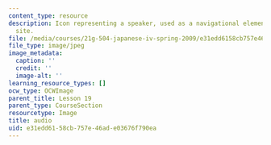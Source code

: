 ```yaml
---
content_type: resource
description: Icon representing a speaker, used as a navigational element on a course
  site.
file: /media/courses/21g-504-japanese-iv-spring-2009/e31edd6158cb757e46ade03676f790ea_audio.jpg
file_type: image/jpeg
image_metadata:
  caption: ''
  credit: ''
  image-alt: ''
learning_resource_types: []
ocw_type: OCWImage
parent_title: Lesson 19
parent_type: CourseSection
resourcetype: Image
title: audio
uid: e31edd61-58cb-757e-46ad-e03676f790ea
---
```

